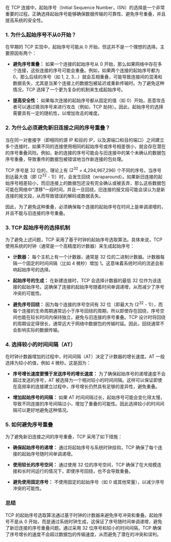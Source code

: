 在 TCP 连接中，起始序号（Initial Sequence Number，ISN）的选择是一个非常重要的过程。正确选择起始序号能够确保数据传输的可靠性、避免序号重叠，并且提高系统的安全性。

### 1. 为什么起始序号不从0开始？

在早期的 TCP 实现中，起始序号可能从 0 开始，但这并不是一个理想的选择。主要原因有两个：

- **避免序号重叠：** 如果一个连接的起始序号从 0 开始，那么如果网络中存在多个连接，这些连接的序号可能会重叠。例如，如果两个连接的起始序号都为 0，那么后续的序号（如 1, 2, 3…）就会互相重叠，可能导致连接间的混淆和数据丢失，尤其是当某个连接上的数据包被延迟或重新传输时。为了避免这种情况，TCP 选择了一个更为复杂的机制来生成起始序号。
  
- **提高安全性：** 如果每次连接的起始序号都从固定的值（如 0）开始，恶意攻击者可以通过猜测序号来进行攻击（例如，TCP 劫持）。因此，起始序号的选择需要具有一定的随机性，以增加攻击的难度。

### 2. 为什么必须避免新旧连接之间的序号重叠？

当在同一对套接字（即相同的源 IP 和目的 IP，以及源端口和目的端口）之间建立多个连接时，如果不同的连接使用相同的起始序号或序号相差很小，就会存在潜在的序号重叠风险。例如，新的连接的序号可能会与旧连接中的某个未确认的数据包序号重叠，导致重传的数据包被错误地当作新连接的包处理。

TCP 序号是 32 位的，理论上有 \($2^{32}$ = 4,294,967,296\) 个不同的序号。当序号到达最大值（即 \($2^{32}$ - 1\)）时，会发生回绕（wraparound）。如果新旧连接的起始序号相差较小，而旧连接上的数据包还没有完全确认或被丢弃，那么这些数据包可能在网络中“漂移”一段时间，并且一旦回绕，旧连接的报文段可能会误认为是新连接的报文段，从而导致错误的解码或数据丢失。

因此，为了避免这种重叠，必须确保每个连接的起始序号在时间上是单调递增的，并且不能与旧连接的序号重叠。

### 3. TCP 起始序号的选择机制

为了避免上述问题，TCP 采用了基于时钟的起始序号选取算法。具体来说，TCP 使用系统的时钟（通常是一个高精度的计数器）来生成起始序号：

- **计数器：** 每个主机上有一个计数器，通常是 32 位的二进制计数器。计数器每隔一个固定的时间间隔（比如 4 微秒）增加 1。这意味着系统时间的流逝会影响起始序号的选择。

- **起始序号的生成：** 在新建连接时，TCP 会选择计数器的最低 32 位作为该连接的起始序号。这确保了连接的起始序号随着时间单调递增，从而减少了序号冲突的可能性。

- **避免序号回绕：** 因为每个连接的序号空间有 32 位（即最大为 \($2^{32}$ - 1\)），而每个连接的生命周期通常远小于序号回绕的周期，所以即使存在回绕，序号空间也能在较长时间内保持独立，避免与旧连接的序号重叠。TCP 设计时将回绕的周期设定得很长，通常远大于网络中数据包的传输时延。因此，回绕通常不会影响实际的数据传输。

### 4. 选择较小的时间间隔（AT）

在时钟计数器增加的过程中，时间间隔（AT）决定了计数器的增长速度。AT 一般选择为较小的值，例如 4 微秒。这是因为：

- **序号增长速度要慢于发送序号的增长速度：** 为了确保起始序号的递增速度不会超过发送的序号，AT 被选择为一个相对较小的时间间隔。这样可以保证即使在高频率的连接建立过程中，序号增长仍然具有足够的差异性，避免重叠。

- **增加起始序号的间隔：** 如果 AT 时间间隔过长，起始序号可能会变化得太慢，导致不同连接的序号间隔过小，增加了重叠的可能性。因此选择较小的时间间隔可以更好地避免这种情况。

### 5. 如何避免序号重叠

为了避免新旧连接之间的序号重叠，TCP 采用了如下措施：

- **确保起始序号的递增：** 通过将起始序号与系统时钟挂钩，TCP 确保了每个连接的起始序号随时间单调递增。
  
- **使用较长的序号空间：** 通过使用 32 位的序号空间，TCP 确保了在大规模连接和长时间运行的情况下，即使序号回绕，也不会导致重叠。

- **避免使用固定序号：** 不使用固定的起始序号（如 0 或其他常量），以减少序号冲突的可能性。

### 总结

TCP 的起始序号选取算法通过基于时钟的计数器来避免序号冲突和重叠。起始序号不是从 0 开始，而是通过系统时钟生成，这保证了序号随时间单调递增，避免了新旧连接的序号重叠问题。通过采用 32 位序号和较小的时间间隔，TCP 确保了序号增长的速度不会超过数据包的传输速度，从而避免了潜在的冲突和误判。